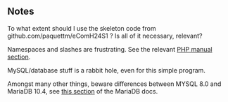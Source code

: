 ## Notes

To what extent should I use the skeleton code from github.com/paquettm/eComH24S1 ? Is all of it necessary, relevant?

Namespaces and slashes are frustrating. See the relevant [PHP manual section](https://www.php.net/manual/en/language.namespaces.php).


MySQL/database stuff is a rabbit hole, even for this simple program.

Amongst many other things, beware differences between MYSQL 8.0 and MariaDB 10.4, see [this section](https://mariadb.com/kb/en/incompatibilities-and-feature-differences-between-mariadb-10-4-and-mysql-8-/) of the MariaDB docs.